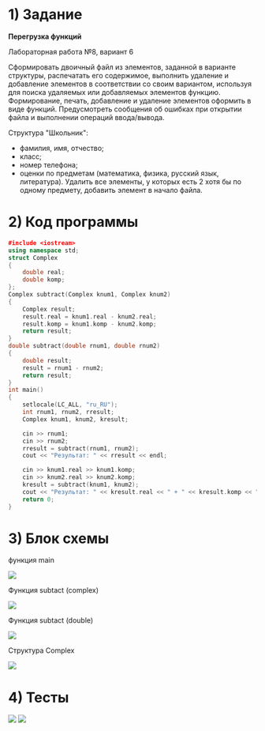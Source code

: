 # 1) Задание
**Перегрузка функций** 

Лабораторная работа №8, вариант 6

Сформировать двоичный файл из элементов, заданной в
варианте структуры, распечатать его содержимое, выполнить
удаление и добавление элементов в соответствии со своим
вариантом, используя для поиска удаляемых или добавляемых
элементов функцию. Формирование, печать, добавление и
удаление элементов оформить в виде функций. Предусмотреть
сообщения об ошибках при открытии файла и выполнении
операций ввода/вывода.

Структура "Школьник":
- фамилия, имя, отчество;
- класс;
- номер телефона;
- оценки по предметам (математика, физика, русский
язык, литература).
Удалить все элементы, у которых есть 2 хотя бы по одному
предмету, добавить элемент в начало файла.

# 2) Код программы

```cpp
﻿#include <iostream>
using namespace std;
struct Complex 
{
    double real;
    double komp;
};
Complex subtract(Complex knum1, Complex knum2) 
{
    Complex result;
    result.real = knum1.real - knum2.real;
    result.komp = knum1.komp - knum2.komp;
    return result;
}
double subtract(double rnum1, double rnum2)
{
    double result;
    result = rnum1 - rnum2;
    return result;
}
int main() 
{
    setlocale(LC_ALL, "ru_RU");
    int rnum1, rnum2, rresult;
    Complex knum1, knum2, kresult;

    cin >> rnum1;
    cin >> rnum2;
    rresult = subtract(rnum1, rnum2);
    cout << "Результат: " << rresult << endl;

    cin >> knum1.real >> knum1.komp;
    cin >> knum2.real >> knum2.komp;
    kresult = subtract(knum1, knum2);
    cout << "Результат: " << kresult.real << " + " << kresult.komp << "i" << endl;
    return 0;
}
```

# 3) Блок схемы
функция main

<image src ="7.1main_str.drawio.png">

Функция subtact (complex)

<image src ="lab7.1_subtr2.drawio.png">

Функция subtact (double)

<image src ="lab7.1_subtr1.drawio.png">

Структура Complex

<image src ="lab7.1_struct.drawio.png">

# 4) Тесты
<image src ="pereg_test1.png">

<image src ="pereg_test2.png">
